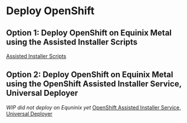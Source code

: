 # Deploy OpenShift 

## Option 1: Deploy OpenShift on Equinix Metal using the Assisted Installer Scripts
[Assisted Installer Scripts](assisted-installer-script.md)

## Option 2: Deploy OpenShift on Equinix Metal using the OpenShift Assisted Installer Service, Universal Deployer 
*WIP did not deploy on Equninix yet*
[OpenShift Assisted Installer Service, Universal Deployer](https://github.com/Red-Hat-SE-RTO/ocp4-ai-svc-universal)